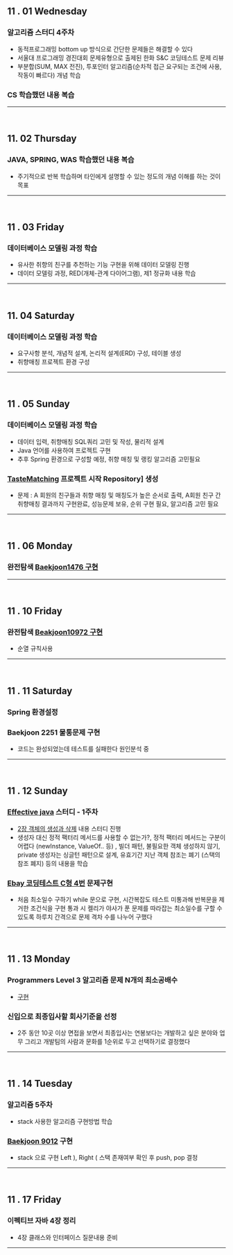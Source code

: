 
## 11 . 01 Wednesday

### 알고리즘 스터디 4주차

+ 동적프로그래밍 bottom up 방식으로 간단한 문제들은 해결할 수 있다
+ 서울대 프로그래밍 경진대회 문제유형으로 출제된 한화 S&C 코딩테스트 문제 리뷰
+ 부분합(SUM, MAX 전진), 투포인터 알고리즘(순차적 접근 요구되는 조건에 사용, 작동이 빠르다) 개념 학습

### CS 학습했던 내용 복습

---
<br>

## 11. 02 Thursday

### JAVA, SPRING, WAS 학습했던 내용 복습

+ 주기적으로 반복 학습하며 타인에게 설명할 수 있는 정도의 개념 이해를 하는 것이 목표

---
<br>

## 11 . 03 Friday

### 데이터베이스 모델링 과정 학습

+ 유사한 취향의 친구를 추천하는 기능 구현을 위해 데이터 모델링 진행
+ 데이터 모델링 과정, RED(개체-관계 다이어그램), 제1 정규화 내용 학습

---
<br>

## 11. 04 Saturday

### 데이터베이스 모델링 과정 학습

+ 요구사항 분석, 개념적 설계, 논리적 설계(ERD) 구성, 테이블 생성
+ 취향매칭 프로젝트 환경 구성

---
<br>

## 11 . 05 Sunday

### 데이터베이스 모델링 과정 학습

+ 데이터 입력, 취향매칭 SQL쿼리 고민 및 작성, 물리적 설계
+ Java 언어를 사용하여 프로젝트 구현
+ 추후 Spring 환경으로 구성할 예정, 취향 매칭 및 랭킹 알고리즘 고민필요

### [TasteMatching](https://github.com/nttejun/TasteMatching/tree/master/Project) 프로젝트 시작 Repository] 생성

+ 문제 : A 회원의 친구들과 취향 매칭 및 매칭도가 높은 순서로 출력, A회원 친구 간 취향매칭 결과까지 구현완료, 성능문제 보유, 순위 구현 필요, 알고리즘 고민 필요

---
<br>

## 11 . 06 Monday

### 완전탐색 [Baekjoon1476 구현](https://github.com/nttejun/algorithm-euler/blob/master/euler/src/resolve/Baekjoon1476.java)

---
<br>

## 11 . 10 Friday

### 완전탐색 [Beakjoon10972 구현](https://github.com/nttejun/algorithm-euler/blob/master/euler/src/resolve/Baekjoon10972.java)

+ 순열 규칙사용

---
<br>

## 11 . 11 Saturday

### Spring 환경설정

### Baekjoon 2251 물통문제 구현

+ 코드는 완성되었는데 테스트를 실패한다 원인분석 중

---
<br>

## 11 . 12 Sunday

### [Effective java](https://github.com/enjoy-java/enjoy-effective-java) 스터디 - 1주차

+ [2장 객체의 생성과 삭제](https://github.com/enjoy-java/enjoy-effective-java/blob/master/2%EC%9E%A5_%EA%B0%9D%EC%B2%B4%EC%9D%98%EC%83%9D%EC%84%B1%EA%B3%BC%EC%82%AD%EC%A0%9C.md) 내용 스터디 진행
+ 생성자 대신 정적 팩터리 메서드를 사용할 수 없는가?, 정적 팩터리 메서드는 구분이 어렵다 (newInstance, ValueOf.. 등) , 빌더 패턴, 불필요한 객체 생성하지 않기, private 생성자는 싱글턴 패턴으로 설계, 유효기간 지난 객체 참조는 폐기 (스택의 참조 폐지) 등의 내용을 학습

### [Ebay 코딩테스트 C형 4번](https://github.com/nttejun/algorithm-euler/blob/master/euler/src/resolve/Ebay4.java) 문제구현

+ 처음 최소일수 구하기 while 문으로 구현, 시간복잡도 테스트 미통과해 반복문을 제거한 조건식을 구현 통과 시 켈리가 야사가 푼 문제를 따라잡는 최소일수를 구할 수 있도록 하루치 간격으로 문제 격차 수를 나누어 구했다

---
<br>

## 11 . 13 Monday

### Programmers Level 3 알고리즘 문제 N개의 최소공배수

+ [구현](https://github.com/nttejun/algorithm-euler/blob/master/euler/src/resolve/NLeastCommonNumber.java)

### 신입으로 최종입사할 회사기준을 선정

+ 2주 동안 10곳 이상 면접을 보면서 최종입사는 연봉보다는 개발하고 싶은 분야와 업무 그리고 개발팀의 사람과 문화를 1순위로 두고 선택하기로 결정했다

---
<br>

## 11 . 14 Tuesday

### 알고리즘 5주차

+ stack 사용한 알고리즘 구현방법 학습

### [Baekjoon 9012](https://github.com/nttejun/algorithm-euler/blob/master/euler/src/resolve/Baekjoon9012.java) 구현

+ stack 으로 구현 Left ), Right ( 스택 존재여부 확인 후 push, pop 결정

---
<br>

## 11 . 17 Friday

### 이펙티브 자바 4장 정리

+ 4장 클래스와 인터페이스 질문내용 준비

---
<br>